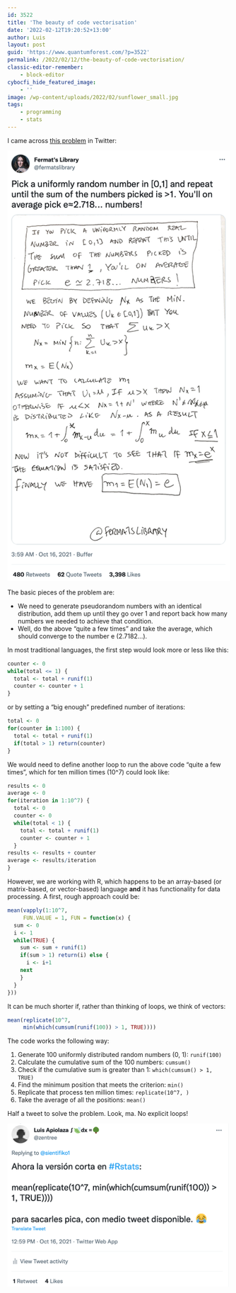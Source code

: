 ```yaml
---
id: 3522
title: 'The beauty of code vectorisation'
date: '2022-02-12T19:20:52+13:00'
author: Luis
layout: post
guid: 'https://www.quantumforest.com/?p=3522'
permalink: /2022/02/12/the-beauty-of-code-vectorisation/
classic-editor-remember:
    - block-editor
cybocfi_hide_featured_image:
    - ''
image: /wp-content/uploads/2022/02/sunflower_small.jpg
tags:
    - programming
    - stats
---
```


I came across [this problem](https://twitter.com/fermatslibrary/status/1449027186267197463?s=20&t=sAwZo0m1Z05yqDFfoRBulg) in Twitter:

![Description of the problem by Fermat’s Library.](/assets/images/fermats.png)

The basic pieces of the problem are:

- We need to generate pseudorandom numbers with an identical distribution, add them up until they go over 1 and report back how many numbers we needed to achieve that condition.
- Well, do the above “quite a few times” and take the average, which should converge to the number e (2.7182…).

In most traditional languages, the first step would look more or less like this:

```R
counter <- 0
while(total <= 1) {
  total <- total + runif(1)
  counter <- counter + 1
}
```

or by setting a “big enough” predefined number of iterations:

```R
total <- 0 
for(counter in 1:100) { 
  total <- total + runif(1) 
  if(total > 1) return(counter)
}
```

We would need to define another loop to run the above code “quite a few times”, which for ten million times (10^7) could look like:

```R
results <- 0
average <- 0
for(iteration in 1:10^7) {
  total <- 0
  counter <- 0
  while(total < 1) {
    total <- total + runif(1)
    counter <- counter + 1
  }
results <- results + counter
average <- results/iteration
}
```

However, we are working with R, which happens to be an array-based (or matrix-based, or vector-based) language **and** it has functionality for data processing. A first, rough approach could be:

```R
mean(vapply(1:10^7, 
     FUN.VALUE = 1, FUN = function(x) {
  sum <- 0
  i <- 1
  while(TRUE) {
    sum <- sum + runif(1)
    if(sum > 1) return(i) else {
      i <- i+1
    next
    }
  }
}))
```

It can be much shorter if, rather than thinking of loops, we think of vectors:

```R
mean(replicate(10^7, 
     min(which(cumsum(runif(100)) > 1, TRUE))))
```

The code works the following way:

1. Generate 100 uniformly distributed random numbers (0, 1): `runif(100)`
2. Calculate the cumulative sum of the 100 numbers: `cumsum()`
3. Check if the cumulative sum is greater than 1: `which(cumsum() > 1, TRUE)`
4. Find the minimum position that meets the criterion: `min()`
5. Replicate that process ten million times: `replicate(10^7, )`
6. Take the average of all the positions: `mean()`

Half a tweet to solve the problem. Look, ma. No explicit loops!

![A half-tweet long code solution.](/assets/images/vectorisation.png)